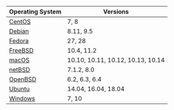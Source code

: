 

| Operating System | Versions |
| --- | --- |
| [CentOS](https://www.centos.org) | 7, 8 |
| [Debian](https://www.debian.org) | 8.11, 9.5 |
| [Fedora](https://getfedora.org) | 27, 28 |
| [FreeBSD](https://www.freebsd.org) | 10.4, 11.2 |
| [macOS](https://www.apple.com/au/macos) | 10.10, 10.11, 10.12, 10.13, 10.14 |
| [netBSD](https://www.netbsd.org) | 7.1.2, 8.0 |
| [OpenBSD](https://www.openbsd.org) | 6.2, 6.3, 6.4 |
| [Ubuntu](https://www.ubuntu.com) | 14.04, 16.04, 18.04 |
| [Windows](https://developer.microsoft.com/en-us/microsoft-edge/tools/vms) | 7, 10 |
